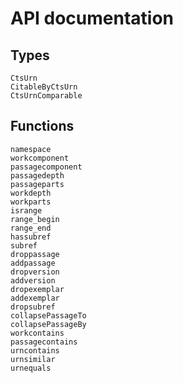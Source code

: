 # API documentation

## Types
```@docs
CtsUrn
CitableByCtsUrn
CtsUrnComparable
```

## Functions
```@docs
namespace
workcomponent
passagecomponent
passagedepth
passageparts
workdepth
workparts
isrange
range_begin
range_end
hassubref
subref
droppassage
addpassage
dropversion
addversion
dropexemplar
addexemplar
dropsubref
collapsePassageTo
collapsePassageBy
workcontains
passagecontains
urncontains
urnsimilar
urnequals
```
